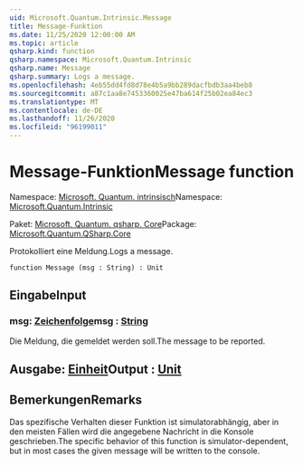 ```yaml
---
uid: Microsoft.Quantum.Intrinsic.Message
title: Message-Funktion
ms.date: 11/25/2020 12:00:00 AM
ms.topic: article
qsharp.kind: function
qsharp.namespace: Microsoft.Quantum.Intrinsic
qsharp.name: Message
qsharp.summary: Logs a message.
ms.openlocfilehash: 4eb55dd4fd8d78e4b5a9bb289dacfbdb3aa4beb8
ms.sourcegitcommit: a87c1aa8e7453360025e47ba614f25b02ea84ec3
ms.translationtype: MT
ms.contentlocale: de-DE
ms.lasthandoff: 11/26/2020
ms.locfileid: "96199011"
---
```

# <a name="message-function"></a><span data-ttu-id="4356d-102">Message-Funktion</span><span class="sxs-lookup"><span data-stu-id="4356d-102">Message function</span></span>

<span data-ttu-id="4356d-103">Namespace: [Microsoft. Quantum. intrinsisch](xref:Microsoft.Quantum.Intrinsic)</span><span class="sxs-lookup"><span data-stu-id="4356d-103">Namespace: [Microsoft.Quantum.Intrinsic](xref:Microsoft.Quantum.Intrinsic)</span></span>

<span data-ttu-id="4356d-104">Paket: [Microsoft. Quantum. qsharp. Core](https://nuget.org/packages/Microsoft.Quantum.QSharp.Core)</span><span class="sxs-lookup"><span data-stu-id="4356d-104">Package: [Microsoft.Quantum.QSharp.Core](https://nuget.org/packages/Microsoft.Quantum.QSharp.Core)</span></span>


<span data-ttu-id="4356d-105">Protokolliert eine Meldung.</span><span class="sxs-lookup"><span data-stu-id="4356d-105">Logs a message.</span></span>

```qsharp
function Message (msg : String) : Unit
```


## <a name="input"></a><span data-ttu-id="4356d-106">Eingabe</span><span class="sxs-lookup"><span data-stu-id="4356d-106">Input</span></span>

### <a name="msg--string"></a><span data-ttu-id="4356d-107">msg: [Zeichenfolge](xref:microsoft.quantum.lang-ref.string)</span><span class="sxs-lookup"><span data-stu-id="4356d-107">msg : [String](xref:microsoft.quantum.lang-ref.string)</span></span>

<span data-ttu-id="4356d-108">Die Meldung, die gemeldet werden soll.</span><span class="sxs-lookup"><span data-stu-id="4356d-108">The message to be reported.</span></span>



## <a name="output--unit"></a><span data-ttu-id="4356d-109">Ausgabe: [Einheit](xref:microsoft.quantum.lang-ref.unit)</span><span class="sxs-lookup"><span data-stu-id="4356d-109">Output : [Unit](xref:microsoft.quantum.lang-ref.unit)</span></span>



## <a name="remarks"></a><span data-ttu-id="4356d-110">Bemerkungen</span><span class="sxs-lookup"><span data-stu-id="4356d-110">Remarks</span></span>

<span data-ttu-id="4356d-111">Das spezifische Verhalten dieser Funktion ist simulatorabhängig, aber in den meisten Fällen wird die angegebene Nachricht in die Konsole geschrieben.</span><span class="sxs-lookup"><span data-stu-id="4356d-111">The specific behavior of this function is simulator-dependent, but in most cases the given message will be written to the console.</span></span>